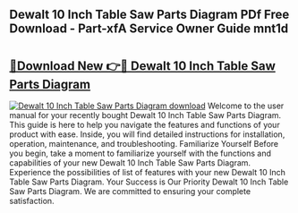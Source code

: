 ## Dewalt 10 Inch Table Saw Parts Diagram PDf Free Download - Part-xfA Service Owner Guide mnt1d

# <h2><a href="http://dfnh2o.blite.top/?on=Dewalt+10+Inch+Table+Saw+Parts+Diagram">🔗Download New 👉🔴 Dewalt 10 Inch Table Saw Parts Diagram</a></h2>

[![Dewalt 10 Inch Table Saw Parts Diagram download](https://i.imgur.com/lujVjoI.png)](http://dfnh2o.blite.top/?on=Dewalt+10+Inch+Table+Saw+Parts+Diagram)
Welcome to the user manual for your recently bought Dewalt 10 Inch Table Saw Parts Diagram. This guide is here to help you navigate the features and functions of your product with ease. Inside, you will find detailed instructions for installation, operation, maintenance, and troubleshooting. Familiarize Yourself Before you begin, take a moment to familiarize yourself with the functions and capabilities of your new Dewalt 10 Inch Table Saw Parts Diagram. Experience the possibilities of list of features with your new Dewalt 10 Inch Table Saw Parts Diagram. Your Success is Our Priority Dewalt 10 Inch Table Saw Parts Diagram. We are committed to ensuring your complete satisfaction.
